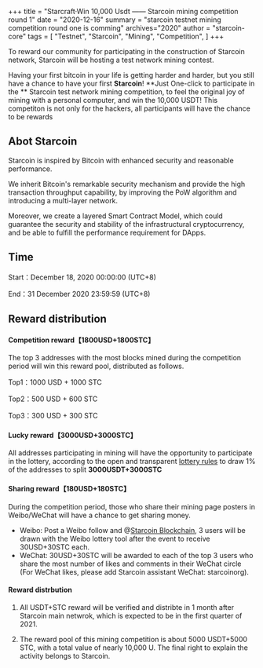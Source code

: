 +++
title = "Starcraft·Win 10,000 Usdt  ——  Starcoin mining competition round 1"
date = "2020-12-16"
summary = "starcoin testnet mining competition round one is comming"
archives="2020"
author = "starcoin-core"
tags = [
    "Testnet",
    "Starcoin",
	"Mining",
	"Competition",
]
+++

To reward our community for participating in the construction of Starcoin network, Starcoin will be hosting a test network mining contest.

Having your first bitcoin in your life is getting harder and harder, but you still have a chance to have your first **Starcoin**! **Just One-click to participate in the ** Starcoin test network mining competition, to feel the original joy of mining with a personal computer, and win the 10,000 USDT! This competiton is not only for the hackers, all participants will have the chance to be rewards

## Abot Starcoin
Starcoin is inspired by Bitcoin with enhanced security and reasonable performance.

We inherit Bitcoin's remarkable security mechanism and provide the high transaction throughput capability, by improving the PoW algorithm and introducing a multi-layer network.

Moreover, we create a layered Smart Contract Model, which could guarantee the security and stability of the infrastructural cryptocurrency, and be able to fulfill the performance requirement for DApps.


## Time
Start：December 18, 2020 00:00:00 (UTC+8)

End：31 December 2020 23:59:59 (UTC+8)

## Reward distribution
#### Competition reward【1800USD+1800STC】
The top 3 addresses with the most blocks mined during the competition period will win this reward pool, distributed as follows.

Top1：1000 USD + 1000 STC

Top2：500 USD + 600 STC

Top3：300 USD + 300 STC

#### Lucky reward【3000USD+3000STC】
All addresses participating in mining will have the opportunity to participate in the lottery, according to the open and transparent [lottery rules](https://github.com/starcoinorg/stcmint-fight) to draw 1% of the addresses to split **3000USDT+3000STC**

#### Sharing reward【180USD+180STC】
During the competition period, those who share their mining page posters in Weibo/WeChat will have a chance to get sharing money.

+ Weibo: Post a Weibo follow and @[Starcoin Blockchain](https://weibo.com/u/7480684466), 3 users will be drawn with the Weibo lottery tool after the event to receive 30USD+30STC each.
+ WeChat: 30USD+30STC will be awarded to each of the top 3 users who share the most number of likes and comments in their WeChat circle (For WeChat likes, please add Starcoin assistant WeChat: starcoinorg).

#### Reward distrbution
1. All USDT+STC reward will be verified and distribte in 1 month after Starcoin main netwrok, which is expected to be in the first quarter of 2021.

2. The reward pool of this mining competition is about 5000 USDT+5000 STC, with a total value of nearly 10,000 U. The final right to explain the activity belongs to Starcoin.
